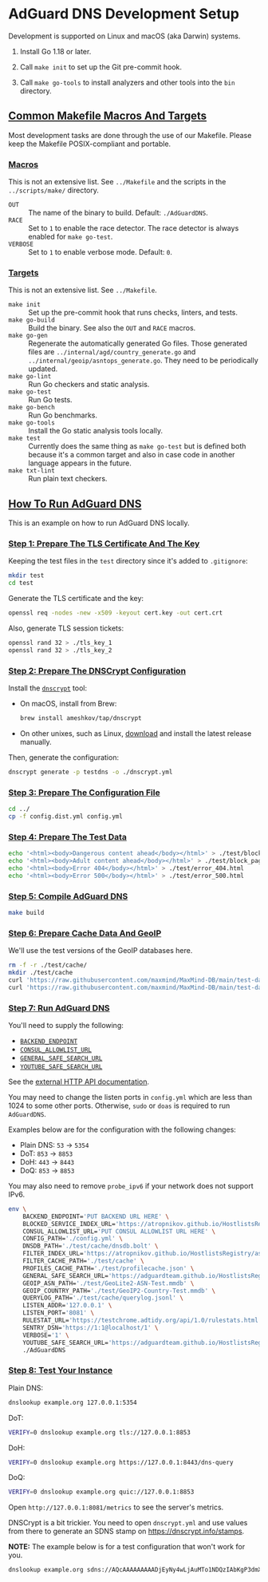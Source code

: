  #  AdGuard DNS Development Setup

Development is supported on Linux and macOS (aka Darwin) systems.

1.  Install Go 1.18 or later.

1.  Call `make init` to set up the Git pre-commit hook.

1.  Call `make go-tools` to install analyzers and other tools into the `bin`
    directory.



##  <a href="#makefile" id="makefile" name="makefile">Common Makefile Macros And Targets</a>

Most development tasks are done through the use of our Makefile.  Please keep
the Makefile POSIX-compliant and portable.



   ###  <a href="#makefile-macros" id="makefile-macros" name="makefile-macros">Macros</a>

This is not an extensive list.  See `../Makefile` and the scripts in the
`../scripts/make/` directory.

<dl>
    <dt><code>OUT</code></dt>
    <dd>
        The name of the binary to build.  Default: <code>./AdGuardDNS</code>.
    </dd>
    <dt><code>RACE</code></dt>
    <dd>
        Set to <code>1</code> to enable the race detector.  The race detector is
        always enabled for <code>make go-test</code>.
    </dd>
    <dt><code>VERBOSE</code></dt>
    <dd>
        Set to <code>1</code> to enable verbose mode.  Default: <code>0</code>.
    </dd>
</dl>



   ###  <a href="#makefile-targets" id="makefile-targets" name="makefile-targets">Targets</a>

This is not an extensive list.  See `../Makefile`.

<dl>
    <dt><code>make init</code></dt>
    <dd>
        Set up the pre-commit hook that runs checks, linters, and tests.
    </dd>
    <dt><code>make go-build</code></dt>
    <dd>
        Build the binary.  See also the <code>OUT</code> and <code>RACE</code>
        macros.
    </dd>
    <dt><code>make go-gen</code></dt>
    <dd>
        Regenerate the automatically generated Go files.  Those generated files
        are <code>../internal/agd/country_generate.go</code> and
        <code>../internal/geoip/asntops_generate.go</code>.  They need to be
        periodically updated.
    </dd>
    <dt><code>make go-lint</code></dt>
    <dd>
        Run Go checkers and static analysis.
    </dd>
    <dt><code>make go-test</code></dt>
    <dd>
        Run Go tests.
    </dd>
    <dt><code>make go-bench</code></dt>
    <dd>
        Run Go benchmarks.
    </dd>
    <dt><code>make go-tools</code></dt>
    <dd>
        Install the Go static analysis tools locally.
    </dd>
    <dt><code>make test</code></dt>
    <dd>
        Currently does the same thing as <code>make go-test</code> but is
        defined both because it's a common target and also in case code in
        another language appears in the future.
    </dd>
    <dt><code>make txt-lint</code></dt>
    <dd>
        Run plain text checkers.
    </dd>
</dl>



##  <a href="#run" id="run" name="run">How To Run AdGuard DNS</a>

This is an example on how to run AdGuard DNS locally.



   ###  <a href="#run-1" id="run-1" name="run-1">Step 1: Prepare The TLS Certificate And The Key</a>

Keeping the test files in the `test` directory since it's added to `.gitignore`:

```sh
mkdir test
cd test
```

Generate the TLS certificate and the key:

```sh
openssl req -nodes -new -x509 -keyout cert.key -out cert.crt
```

Also, generate TLS session tickets:

```sh
openssl rand 32 > ./tls_key_1
openssl rand 32 > ./tls_key_2
```



   ###  <a href="#run-2" id="run-2" name="run-2">Step 2: Prepare The DNSCrypt Configuration</a>

Install the [`dnscrypt`][dnsc] tool:

 *  On macOS, install from Brew:

    ```sh
    brew install ameshkov/tap/dnscrypt
    ```

 *  On other unixes, such as Linux, [download][dnscdl] and install the latest
    release manually.

Then, generate the configuration:

```sh
dnscrypt generate -p testdns -o ./dnscrypt.yml
```



   ###  <a href="#run-3" id="run-3" name="run-3">Step 3: Prepare The Configuration File</a>

```sh
cd ../
cp -f config.dist.yml config.yml
```



   ###  <a href="#run-4" id="run-4" name="run-4">Step 4: Prepare The Test Data</a>

```sh
echo '<html><body>Dangerous content ahead</body></html>' > ./test/block_page_sb.html
echo '<html><body>Adult content ahead</body></html>' > ./test/block_page_adult.html
echo '<html><body>Error 404</body></html>' > ./test/error_404.html
echo '<html><body>Error 500</body></html>' > ./test/error_500.html
```



   ###  <a href="#run-5" id="run-5" name="run-5">Step 5: Compile AdGuard DNS</a>

```sh
make build
```



   ###  <a href="#run-6" id="run-6" name="run-6">Step 6: Prepare Cache Data And GeoIP</a>

We'll use the test versions of the GeoIP databases here.

```sh
rm -f -r ./test/cache/
mkdir ./test/cache
curl 'https://raw.githubusercontent.com/maxmind/MaxMind-DB/main/test-data/GeoIP2-Country-Test.mmdb' -o ./test/GeoIP2-Country-Test.mmdb
curl 'https://raw.githubusercontent.com/maxmind/MaxMind-DB/main/test-data/GeoLite2-ASN-Test.mmdb' -o ./test/GeoLite2-ASN-Test.mmdb
```



   ###  <a href="#run-7" id="run-7" name="run-7">Step 7: Run AdGuard DNS</a>

You'll need to supply the following:

 *  [`BACKEND_ENDPOINT`](#env-BACKEND_ENDPOINT)
 *  [`CONSUL_ALLOWLIST_URL`](#env-CONSUL_ALLOWLIST_URL)
 *  [`GENERAL_SAFE_SEARCH_URL`](#env-GENERAL_SAFE_SEARCH_URL)
 *  [`YOUTUBE_SAFE_SEARCH_URL`](#env-YOUTUBE_SAFE_SEARCH_URL)

See the [external HTTP API documentation][externalhttp].

You may need to change the listen ports in `config.yml` which are less than 1024
to some other ports.  Otherwise, `sudo` or `doas` is required to run
`AdGuardDNS`.

Examples below are for the configuration with the following changes:

 *  Plain DNS: `53` → `5354`
 *  DoT: `853` → `8853`
 *  DoH: `443` → `8443`
 *  DoQ: `853` → `8853`

You may also need to remove `probe_ipv6` if your network does not support IPv6.

```sh
env \
    BACKEND_ENDPOINT='PUT BACKEND URL HERE' \
    BLOCKED_SERVICE_INDEX_URL='https://atropnikov.github.io/HostlistsRegistry/assets/services.json'\
    CONSUL_ALLOWLIST_URL='PUT CONSUL ALLOWLIST URL HERE' \
    CONFIG_PATH='./config.yml' \
    DNSDB_PATH='./test/cache/dnsdb.bolt' \
    FILTER_INDEX_URL='https://atropnikov.github.io/HostlistsRegistry/assets/filters.json' \
    FILTER_CACHE_PATH='./test/cache' \
    PROFILES_CACHE_PATH='./test/profilecache.json' \
    GENERAL_SAFE_SEARCH_URL='https://adguardteam.github.io/HostlistsRegistry/assets/engines_safe_search.txt' \
    GEOIP_ASN_PATH='./test/GeoLite2-ASN-Test.mmdb' \
    GEOIP_COUNTRY_PATH='./test/GeoIP2-Country-Test.mmdb' \
    QUERYLOG_PATH='./test/cache/querylog.jsonl' \
    LISTEN_ADDR='127.0.0.1' \
    LISTEN_PORT='8081' \
    RULESTAT_URL='https://testchrome.adtidy.org/api/1.0/rulestats.html' \
    SENTRY_DSN='https://1:1@localhost/1' \
    VERBOSE='1' \
    YOUTUBE_SAFE_SEARCH_URL='https://adguardteam.github.io/HostlistsRegistry/assets/youtube_safe_search.txt' \
    ./AdGuardDNS
```

[externalhttp]: externalhttp.md



   ###  <a href="#run-8" id="run-8" name="run-8">Step 8: Test Your Instance</a>

Plain DNS:

```sh
dnslookup example.org 127.0.0.1:5354
```

DoT:

```sh
VERIFY=0 dnslookup example.org tls://127.0.0.1:8853
```

DoH:

```sh
VERIFY=0 dnslookup example.org https://127.0.0.1:8443/dns-query
```

DoQ:

```sh
VERIFY=0 dnslookup example.org quic://127.0.0.1:8853
```

Open `http://127.0.0.1:8081/metrics` to see the server's metrics.

DNSCrypt is a bit trickier.  You need to open `dnscrypt.yml` and use values from
there to generate an SDNS stamp on <https://dnscrypt.info/stamps>.

**NOTE:**  The example below is for a test configuration that won't work for
you.

```sh
dnslookup example.org sdns://AQcAAAAAAAAADjEyNy4wLjAuMTo1NDQzIAbKgP3dmXybr1DaKIFgKjsc8zSFX4rgT_hFgymSq6w1FzIuZG5zY3J5cHQtY2VydC50ZXN0ZG5z
```

[dnsc]: https://github.com/ameshkov/dnscrypt
[dnscdl]: https://github.com/ameshkov/dnscrypt/releases
